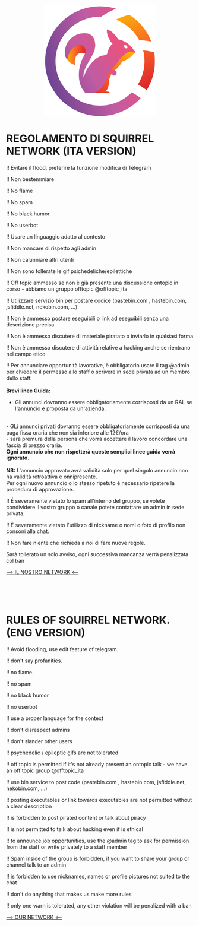 <p align="center">
<img src="./img/Logo.png" alt="Smiley face" height="300" width="300">
</p>

# REGOLAMENTO DI SQUIRREL NETWORK (ITA VERSION)


‼️ Evitare il flood, preferire la funzione modifica di Telegram

‼️ Non bestemmiare

‼️ No flame

‼️ No spam

‼️ No black humor

‼️ No userbot

‼️ Usare un linguaggio adatto al contesto

‼️ Non mancare di rispetto agli admin

‼️ Non calunniare altri utenti

‼️ Non sono tollerate le gif psichedeliche/epilettiche

‼️ Off topic ammesso se non è già presente una discussione ontopic in corso - abbiamo un gruppo offtopic @offtopic_ita

‼️ Utilizzare servizio bin per postare codice (pastebin.com , hastebin.com, jsfiddle.net, nekobin.com, ...)

‼️ Non è ammesso postare eseguibili o link ad eseguibili senza una descrizione precisa

‼️ Non è ammesso discutere di materiale piratato o inviarlo in qualsiasi forma

‼️ Non è ammesso discutere di attività relative a hacking anche se rientrano nel campo etico

‼️ Per annunciare opportunità lavorative, è obbligatorio usare il tag @admin per chiedere il permesso allo staff o scrivere in sede privata ad un membro dello staff.
  <br>
  <br>
  <b>Brevi linee Guida:</b>
  <br>
  - Gli annunci dovranno essere obbligatoriamente corrisposti da un RAL se l'annuncio è proposta da un'azienda.
  <br>
  - GLi annunci privati dovranno essere obbligatoriamente corrisposti da una paga fissa oraria che non sia inferiore alle 12€/ora
  <br>
  - sarà premura della persona che vorrà accettare il lavoro concordare una fascia di prezzo oraria.
  <br>
  <b>Ogni annuncio che non rispetterà queste semplici linee guida verrà ignorato.</b>
  <br>
<br>
  <b>NB:</b> L'annuncio approvato avrà validità solo per quel singolo annuncio non ha validità retroattiva e onnipresente.
  <br>
  Per ogni nuovo annuncio o lo stesso ripetuto è necessario ripetere la procedura di approvazione.

‼️ É severamente vietato lo spam all'interno del gruppo, se volete condividere il vostro gruppo o canale potete contattare un admin in sede privata.

‼️ É severamente vietato l'utilizzo di nickname o nomi o foto di profilo non consoni alla chat.

‼️ Non fare niente che richieda a noi di fare nuove regole.



Sarà tollerato un solo avviso, ogni successiva mancanza verrà penalizzata col ban


<a href="https://t.me/squirrelnetwork">==> IL NOSTRO NETWORK <==</a>


<br>
<br>
<br>

# RULES OF SQUIRREL NETWORK. (ENG VERSION)

‼️ Avoid flooding, use edit feature of telegram.

‼️ don't say profanities.

‼️ no flame.

‼️ no spam

‼️ no black humor

‼️ no userbot

‼️ use a proper language for the context

‼️ don't disrespect admins

‼️ don't slander other users

‼️ psychedelic / epileptic gifs are not tolerated

‼️ off topic is permitted if it's not already present an ontopic talk - we have an off topic group @offtopic_ita

‼️ use bin service to post code (pastebin.com , hastebin.com, jsfiddle.net, nekobin.com, ...)

‼️ posting executables or link towards executables are not permitted without a clear description

‼️ is forbidden to post pirated content or talk about piracy

‼️ is not permitted to talk about hacking even if is ethical

‼️ to announce job opportunities, use the @admin tag to ask for permission from the staff or write privately to a staff member

‼️ Spam inside of the group is forbidden, if you want to share your group or channel talk to an admin

‼️ is forbidden to use nicknames, names or profile pictures not suited to the chat

‼️ don't do anything that makes us make more rules

‼️ only one warn is tolerated, any other violation will be penalized with a ban

<a href="https://t.me/squirrelnetwork">==> OUR NETWORK <==</a>
